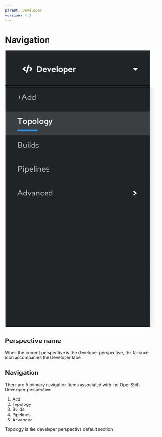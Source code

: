 ```yaml
---
parent: Developer
version: 4.2
---
```


# Navigation

![Dev Navigation](img/dev-nav.png)

## Perspective name

When the current perspective is the developer perspective, the fa-code icon accompanies the Developer label.

## Navigation

There are 5 primary navigation items associated with the OpenShift Developer perspective:

1. Add
2. Topology
3. Builds
4. Pipelines
5. Advanced

Topology is the developer perspective default section.